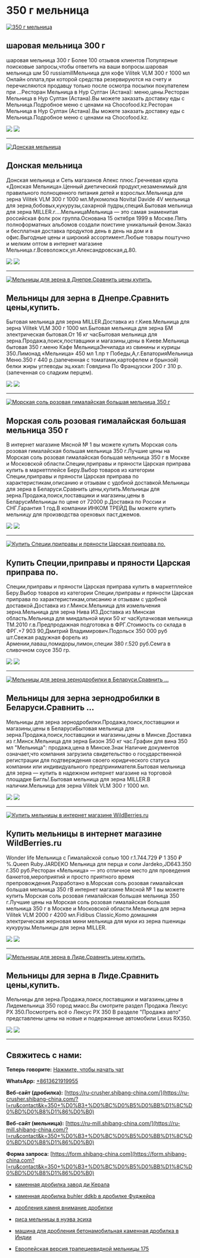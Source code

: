 # 350 г мельница

<a href="https://swt.shibang-china.com/?l=ru&img&k=350+%D0%B3+%D0%BC%D0%B5%D0%BB%D1%8C%D0%BD%D0%B8%D1%86%D0%B0" target="_blank">![350 г мельница](http://static.shibang-china.com/all-800x300/931.jpg)</a>

## шаровая мельница 300 г
шаровая мельница 300 г Более 100 отзывов клиентов Популярные поисковые запросы,чтобы ответить на ваши вопросы.шаровая мельница шм 50 russiamillМельница для кофе Vilitek VLM 300 г 1000 мл Онлайн оплата,при которой средства резервируются на счету и перечисляются продавцу только после осмотра посылки покупателем при …Ресторан Мельница в Нур Султан (Астана): меню,цены.Ресторан Мельница в Нур Султан (Астана).Вы можете заказать доставку еды с Мельница.Подробное меню с ценами на Chocofood.kz.Ресторан Мельница в Нур Султан (Астана).Вы можете заказать доставку еды с Мельница.Подробное меню с ценами на Chocofood.kz.


<a href="https://whatsapp.shibangsoft.com/WhatsApp.php" target="_blank" title="WhatsApp">![](http://static.shibang-china.com/icon/whatsapp.png)</a> <a href="https://swt.shibang-china.com/?l=ru&icon&k=350+%D0%B3+%D0%BC%D0%B5%D0%BB%D1%8C%D0%BD%D0%B8%D1%86%D0%B0" target="_blank">![](http://static.shibang-china.com/icon/chat-ru.png)</a>

---

<a href="https://swt.shibang-china.com/?l=ru&img&k=350+%D0%B3+%D0%BC%D0%B5%D0%BB%D1%8C%D0%BD%D0%B8%D1%86%D0%B0" target="_blank">![Донская мельница](http://static.shibang-china.com/all-800x300/545.jpg)</a>

## Донская мельница
Донская мельница и Сеть магазинов Апекс плюс.Гречневая крупа &#171;Донская Мельница&#187;.Ценный диетический продукт,незаменимый для правильного полноценного питания детей и взрослых.Мельница для зерна Vilitek VLM 300 г 1000 мл.Мукомолка Novital Davide 4V мельница для зерна,бобовых,кукурузы,сахарной пудры,специй.Бытовая мельница для зерна MILLER.г.…МельницаМельница — это самая знаменитая российская фолк рок группа.Основана 15 октября 1999 в Москве.Пять полноформатных альбомов создали поистине уникальный феном.Заказ и бесплатная доставка продуктов день в день на дом и в офис.Выгодные цены и широкий ассортимент.Любые товары поштучно и мелким оптом в интернет магазине Мельница.г.Всеволожск,ул.Александровская,д.80.


<a href="https://whatsapp.shibangsoft.com/WhatsApp.php" target="_blank" title="WhatsApp">![](http://static.shibang-china.com/icon/whatsapp.png)</a> <a href="https://swt.shibang-china.com/?l=ru&icon&k=350+%D0%B3+%D0%BC%D0%B5%D0%BB%D1%8C%D0%BD%D0%B8%D1%86%D0%B0" target="_blank">![](http://static.shibang-china.com/icon/chat-ru.png)</a>

---

<a href="https://swt.shibang-china.com/?l=ru&img&k=350+%D0%B3+%D0%BC%D0%B5%D0%BB%D1%8C%D0%BD%D0%B8%D1%86%D0%B0" target="_blank">![Мельницы для зерна в Днепре.Сравнить цены,купить.](http://static.shibang-china.com/all-800x300/136.jpg)</a>

## Мельницы для зерна в Днепре.Сравнить цены,купить.
Бытовая мельница для зерна MILLER.Доставка из г.Киев.Мельница для зерна Vilitek VLM 300 г 1000 мл.Бытовая мельница для зерна БМ электрическая бытовая.От 16 кг часБытовая мельница для зерна.Продажа,поиск,поставщики и магазины,цены в Киеве.Мельница бытовая 350 г.меню Кафе МельницаЭнчилада из свинины и курицы 350.Лимонад &#171;Мельница&#187; 450 мл 1.пр т Победы,А,г.ЕвпаторияМельница Меню.350 г 440 р.(запеченная с томатами,картофелем и брынзой) белки жиры углеводы эц.ккал: Говядина По Французски 200 г 310 р.(запеченная со сладким перцем).


<a href="https://whatsapp.shibangsoft.com/WhatsApp.php" target="_blank" title="WhatsApp">![](http://static.shibang-china.com/icon/whatsapp.png)</a> <a href="https://swt.shibang-china.com/?l=ru&icon&k=350+%D0%B3+%D0%BC%D0%B5%D0%BB%D1%8C%D0%BD%D0%B8%D1%86%D0%B0" target="_blank">![](http://static.shibang-china.com/icon/chat-ru.png)</a>

---

<a href="https://swt.shibang-china.com/?l=ru&img&k=350+%D0%B3+%D0%BC%D0%B5%D0%BB%D1%8C%D0%BD%D0%B8%D1%86%D0%B0" target="_blank">![Морская соль розовая гималайская большая мельница 350 г](http://static.shibang-china.com/all-800x300/503.jpg)</a>

## Морская соль розовая гималайская большая мельница 350 г
В интернет магазине Мясной № 1 вы можете купить Морская соль розовая гималайская большая мельница 350 г.Лучшие цены на Морская соль розовая гималайская большая мельница 350 г в Москве и Московской области.Специи,приправы и пряности Царская приправа купить в маркетплейсе Беру.Выбор товаров из категории Специи,приправы и пряности Царская приправа по характеристикам,описанию и отзывам с удобной доставкой.Мельницы для зерна в Беларуси.Сравнить цены,купить.Мельницы для зерна.Продажа,поиск,поставщики и магазины,цены в БеларусиМельницы по цене от 72000 р.Доставка по России и СНГ.Гарантия 1 год.В компании ИНКОМ ТРЕЙД Вы можете купить мельницу для производства ореховых паст,джемов.


<a href="https://whatsapp.shibangsoft.com/WhatsApp.php" target="_blank" title="WhatsApp">![](http://static.shibang-china.com/icon/whatsapp.png)</a> <a href="https://swt.shibang-china.com/?l=ru&icon&k=350+%D0%B3+%D0%BC%D0%B5%D0%BB%D1%8C%D0%BD%D0%B8%D1%86%D0%B0" target="_blank">![](http://static.shibang-china.com/icon/chat-ru.png)</a>

---

<a href="https://swt.shibang-china.com/?l=ru&img&k=350+%D0%B3+%D0%BC%D0%B5%D0%BB%D1%8C%D0%BD%D0%B8%D1%86%D0%B0" target="_blank">![Купить Специи,приправы и пряности Царская приправа по.](http://static.shibang-china.com/all-800x300/1208.jpg)</a>

## Купить Специи,приправы и пряности Царская приправа по.
Специи,приправы и пряности Царская приправа купить в маркетплейсе Беру.Выбор товаров из категории Специи,приправы и пряности Царская приправа по характеристикам,описанию и отзывам с удобной доставкой.Доставка из г.Минск.Мельница для измельчения зерна.Мельница для зерна Нива ИЗ.Доставка из Минская область.Мельница для миндальной муки 50 кг часКулачковая мельница ТМ.2010 г.в.Предпродажная подготовка в ФРГ.Стоимость со склада в ФРГ.+7 903 90,Дмитрий Владимирович.Подольск 350 000 руб шт.Свежая радужная форель из Армении,лаваш,помидоры,лимон,специи 380 г.520 руб.Семга в сливочном соусе 350 гр.


<a href="https://whatsapp.shibangsoft.com/WhatsApp.php" target="_blank" title="WhatsApp">![](http://static.shibang-china.com/icon/whatsapp.png)</a> <a href="https://swt.shibang-china.com/?l=ru&icon&k=350+%D0%B3+%D0%BC%D0%B5%D0%BB%D1%8C%D0%BD%D0%B8%D1%86%D0%B0" target="_blank">![](http://static.shibang-china.com/icon/chat-ru.png)</a>

---

<a href="https://swt.shibang-china.com/?l=ru&img&k=350+%D0%B3+%D0%BC%D0%B5%D0%BB%D1%8C%D0%BD%D0%B8%D1%86%D0%B0" target="_blank">![Мельницы для зерна зернодробилки в Беларуси.Сравнить …](http://static.shibang-china.com/all-800x300/1256.jpg)</a>

## Мельницы для зерна зернодробилки в Беларуси.Сравнить …
Мельницы для зерна зернодробилки.Продажа,поиск,поставщики и магазины,цены в БеларусиБытовая мельница для зерна.Продажа,поиск,поставщики и магазины,цены в Минске.Доставка из г.Минск.Мельница для зерна Бизон 350 кг час.Графин для вина 350 мл &quot;Мельница&quot;: продажа,цена в Минске.Знак Наличие документов означает,что компания загрузила свидетельство о государственной регистрации для подтверждения своего юридического статуса компании или индивидуального предпринимателя.Бытовая мельница для зерна — купить в надежном интернет магазине на торговой площадке Бигль!.Бытовая мельница для зерна MILLER.В наличии.Мельница для зерна Vilitek VLM 300 г 1000 мл.


<a href="https://whatsapp.shibangsoft.com/WhatsApp.php" target="_blank" title="WhatsApp">![](http://static.shibang-china.com/icon/whatsapp.png)</a> <a href="https://swt.shibang-china.com/?l=ru&icon&k=350+%D0%B3+%D0%BC%D0%B5%D0%BB%D1%8C%D0%BD%D0%B8%D1%86%D0%B0" target="_blank">![](http://static.shibang-china.com/icon/chat-ru.png)</a>

---

<a href="https://swt.shibang-china.com/?l=ru&img&k=350+%D0%B3+%D0%BC%D0%B5%D0%BB%D1%8C%D0%BD%D0%B8%D1%86%D0%B0" target="_blank">![Купить мельницы в интернет магазине WildBerries.ru](http://static.shibang-china.com/all-800x300/949.jpg)</a>

## Купить мельницы в интернет магазине WildBerries.ru
Wonder life Мельница с Гималайской солью 100 г.1.744.729 ₽ 1 350 ₽ %.Queen Ruby.JARDEKO Мельница для перца и соли Jardeko,JD643.350 г.350 руб.Ресторан &#171;Мельница&#187; — это отличное место для проведения банкетов,мероприятий и просто приятного время препровождения.Разработано в.Морская соль розовая гималайская большая мельница 350 гВ интернет магазине Мясной № 1 вы можете купить Морская соль розовая гималайская большая мельница 350 г.Лучшие цены на Морская соль розовая гималайская большая мельница 350 г в Москве и Московской области.Мельница для зерна Vilitek VLM 2000 г 4200 мл.Fidibus Classic,Komo домашняя электрическая жерновая мини мельница для муки из зерна пшеницы кукурузы.Мельницы для зерна MILLER.


<a href="https://whatsapp.shibangsoft.com/WhatsApp.php" target="_blank" title="WhatsApp">![](http://static.shibang-china.com/icon/whatsapp.png)</a> <a href="https://swt.shibang-china.com/?l=ru&icon&k=350+%D0%B3+%D0%BC%D0%B5%D0%BB%D1%8C%D0%BD%D0%B8%D1%86%D0%B0" target="_blank">![](http://static.shibang-china.com/icon/chat-ru.png)</a>

---

<a href="https://swt.shibang-china.com/?l=ru&img&k=350+%D0%B3+%D0%BC%D0%B5%D0%BB%D1%8C%D0%BD%D0%B8%D1%86%D0%B0" target="_blank">![Мельницы для зерна в Лиде.Сравнить цены,купить.](http://static.shibang-china.com/all-800x300/559.jpg)</a>

## Мельницы для зерна в Лиде.Сравнить цены,купить.
Мельницы для зерна.Продажа,поиск,поставщики и магазины,цены в Лидемельница 350 город миасс.Вы смотрите раздел Продажа Лексус РХ 350.Посмотреть всё о Лексус РХ 350 В разделе &quot;Продажа авто&quot; представлены цены на новые и подержанные автомобили Lexus RX350.

<a href="https://whatsapp.shibangsoft.com/WhatsApp.php" target="_blank" title="WhatsApp">![](http://static.shibang-china.com/icon/whatsapp.png)</a> <a href="https://swt.shibang-china.com/?l=ru&icon&k=350+%D0%B3+%D0%BC%D0%B5%D0%BB%D1%8C%D0%BD%D0%B8%D1%86%D0%B0" target="_blank">![](http://static.shibang-china.com/icon/chat-ru.png)</a>

---
## Свяжитесь с нами:

**Теперь говорите:** [Нажмите, чтобы начать чат](https://swt.shibang-china.com?l=ru&contact&k=350+%D0%B3+%D0%BC%D0%B5%D0%BB%D1%8C%D0%BD%D0%B8%D1%86%D0%B0)

**WhatsApp:**  [+8613621919955](https://whatsapp.shibangsoft.com/WhatsApp.php)

**Веб-сайт (дробилка):** [https://ru-crusher.shibang-china.com/](https://ru-crusher.shibang-china.com/?l=ru&contact&k=350+%D0%B3+%D0%BC%D0%B5%D0%BB%D1%8C%D0%BD%D0%B8%D1%86%D0%B0)

**Веб-сайт (мельница):** [https://ru-mill.shibang-china.com/](https://ru-mill.shibang-china.com/?l=ru&contact&k=350+%D0%B3+%D0%BC%D0%B5%D0%BB%D1%8C%D0%BD%D0%B8%D1%86%D0%B0)

**Форма запроса:** [https://form.shibang-china.com](https://form.shibang-china.com?l=ru&contact&k=350+%D0%B3+%D0%BC%D0%B5%D0%BB%D1%8C%D0%BD%D0%B8%D1%86%D0%B0)

* [каменная дробилка завод ди Керала](../113/%D0%BA%D0%B0%D0%BC%D0%B5%D0%BD%D0%BD%D0%B0%D1%8F%20%D0%B4%D1%80%D0%BE%D0%B1%D0%B8%D0%BB%D0%BA%D0%B0%20%D0%B7%D0%B0%D0%B2%D0%BE%D0%B4%20%D0%B4%D0%B8%20%D0%9A%D0%B5%D1%80%D0%B0%D0%BB%D0%B0.md)

* [каменная дробилка buhler ddkb в дробилке Фуджейра](../119/%D0%BA%D0%B0%D0%BC%D0%B5%D0%BD%D0%BD%D0%B0%D1%8F%20%D0%B4%D1%80%D0%BE%D0%B1%D0%B8%D0%BB%D0%BA%D0%B0%20buhler%20ddkb%20%D0%B2%20%D0%B4%D1%80%D0%BE%D0%B1%D0%B8%D0%BB%D0%BA%D0%B5%20%D0%A4%D1%83%D0%B4%D0%B6%D0%B5%D0%B9%D1%80%D0%B0.md)

* [дробления камня внимание дробилки](../108/%D0%B4%D1%80%D0%BE%D0%B1%D0%BB%D0%B5%D0%BD%D0%B8%D1%8F%20%D0%BA%D0%B0%D0%BC%D0%BD%D1%8F%20%D0%B2%D0%BD%D0%B8%D0%BC%D0%B0%D0%BD%D0%B8%D0%B5%C2%A0%D0%B4%D1%80%D0%BE%D0%B1%D0%B8%D0%BB%D0%BA%D0%B8.md)

* [риса мельницы в нуэва эсиха](../115/%D1%80%D0%B8%D1%81%D0%B0%20%D0%BC%D0%B5%D0%BB%D1%8C%D0%BD%D0%B8%D1%86%D1%8B%20%D0%B2%20%D0%BD%D1%83%D1%8D%D0%B2%D0%B0%20%D1%8D%D1%81%D0%B8%D1%85%D0%B0.md)

* [машина для дробления бетонамобильная каменная дробилка в Индии](../118/%D0%BC%D0%B0%D1%88%D0%B8%D0%BD%D0%B0%20%D0%B4%D0%BB%D1%8F%20%D0%B4%D1%80%D0%BE%D0%B1%D0%BB%D0%B5%D0%BD%D0%B8%D1%8F%20%D0%B1%D0%B5%D1%82%D0%BE%D0%BD%D0%B0%D0%BC%D0%BE%D0%B1%D0%B8%D0%BB%D1%8C%D0%BD%D0%B0%D1%8F%20%D0%BA%D0%B0%D0%BC%D0%B5%D0%BD%D0%BD%D0%B0%D1%8F%20%D0%B4%D1%80%D0%BE%D0%B1%D0%B8%D0%BB%D0%BA%D0%B0%20%D0%B2%20%D0%98%D0%BD%D0%B4%D0%B8%D0%B8.md)

* [Европейская версия трапециевидной мельницы 175](../115/%D0%95%D0%B2%D1%80%D0%BE%D0%BF%D0%B5%D0%B9%D1%81%D0%BA%D0%B0%D1%8F%20%D0%B2%D0%B5%D1%80%D1%81%D0%B8%D1%8F%20%D1%82%D1%80%D0%B0%D0%BF%D0%B5%D1%86%D0%B8%D0%B5%D0%B2%D0%B8%D0%B4%D0%BD%D0%BE%D0%B9%20%D0%BC%D0%B5%D0%BB%D1%8C%D0%BD%D0%B8%D1%86%D1%8B%20175.md)
